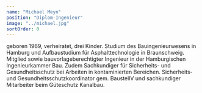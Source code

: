 ```yaml
---
name: "Michael Meyn"
position: "Diplom-Ingenieur"
image: "../michael.jpg"
sortOrder: 0
---
```


geboren 1969, verheiratet, drei Kinder. Studium des Bauingenieurwesens in Hamburg und Aufbaustudium für Asphalttechnologie in Braunschweig. Mitglied sowie bauvorlageberechtigter Ingenieur in der Hamburgischen Ingenieurkammer Bau. Zudem Sachkundiger für Sicherheits- und Gesundheitsschutz bei Arbeiten in kontaminierten Bereichen. Sicherheits- und Gesundheitsschutzkoordinator gem. BaustellV und sachkundiger Mitarbeiter beim Güteschutz Kanalbau.
